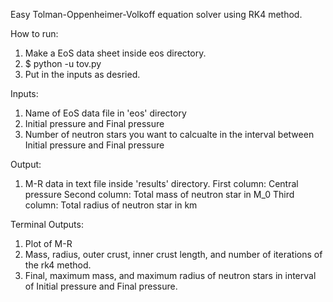 Easy Tolman-Oppenheimer-Volkoff equation solver using RK4 method.

How to run:
  1. Make a EoS data sheet inside eos directory.
  2. $ python -u tov.py
  3. Put in the inputs as desried.

Inputs:
  1. Name of EoS data file in 'eos' directory
  2. Initial pressure and Final pressure
  3. Number of neutron stars you want to calcualte in the interval between Initial pressure and Final pressure

Output:
  1. M-R data in text file inside 'results' directory.
   First column: Central pressure
   Second column: Total mass of neutron star in M_0
   Third column: Total radius of neutron star in km

Terminal Outputs:
  1. Plot of M-R
  2. Mass, radius, outer crust, inner crust length, and number of iterations of the rk4 method.
  3. Final, maximum mass, and maximum radius of neutron stars in interval of Initial pressure and Final pressure.
